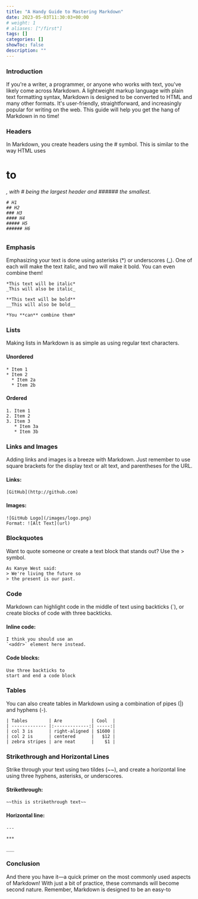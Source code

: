 ```yaml
---
title: "A Handy Guide to Mastering Markdown"
date: 2023-05-03T11:30:03+00:00
# weight: 1
# aliases: ["/first"]
tags: []
categories: []
showToc: false
description: ""
---
```


### Introduction    
If you're a writer, a programmer, or anyone who works with text, you've likely come across Markdown. A lightweight markup language with plain text formatting syntax, Markdown is designed to be converted to HTML and many other formats. It's user-friendly, straightforward, and increasingly popular for writing on the web. This guide will help you get the hang of Markdown in no time!


### Headers

In Markdown, you create headers using the # symbol. This is similar to the way HTML uses <h1> to <h6>, with # being the largest header and ###### the smallest.

```
# H1
## H2
### H3
#### H4
##### H5
###### H6
```
### Emphasis

Emphasizing your text is done using asterisks (*) or underscores (_). One of each will make the text italic, and two will make it bold. You can even combine them!

```
*This text will be italic*
_This will also be italic_

**This text will be bold**
__This will also be bold__

*You **can** combine them*
```
### Lists

Making lists in Markdown is as simple as using regular text characters.

#### Unordered

```
* Item 1
* Item 2
  * Item 2a
  * Item 2b
```

#### Ordered

```
1. Item 1
2. Item 2
3. Item 3
   * Item 3a
   * Item 3b
```

### Links and Images

Adding links and images is a breeze with Markdown. Just remember to use square brackets for the display text or alt text, and parentheses for the URL.

#### Links:

```
[GitHub](http://github.com)
```

#### Images:

```
![GitHub Logo](/images/logo.png)
Format: ![Alt Text](url)
```

### Blockquotes

Want to quote someone or create a text block that stands out? Use the > symbol.

```
As Kanye West said:
> We're living the future so
> the present is our past.
```
### Code

Markdown can highlight code in the middle of text using backticks (`), or create blocks of code with three backticks.

#### Inline code:

```
I think you should use an
`<addr>` element here instead.
```
#### Code blocks:

```
Use three backticks to
start and end a code block
```

### Tables

You can also create tables in Markdown using a combination of pipes (|) and hyphens (-).

```
| Tables        | Are           | Cool  |
| ------------- |:-------------:| -----:|
| col 3 is      | right-aligned | $1600 |
| col 2 is      | centered      |   $12 |
| zebra stripes | are neat      |    $1 |
```

### Strikethrough and Horizontal Lines

Strike through your text using two tildes (~~), and create a horizontal line using three hyphens, asterisks, or underscores.

#### Strikethrough:

```
~~this is strikethrough text~~
```

#### Horizontal line:

```
---

***

___
```

### Conclusion

And there you have it—a quick primer on the most commonly used aspects of Markdown! With just a bit of practice, these commands will become second nature. Remember, Markdown is designed to be an easy-to